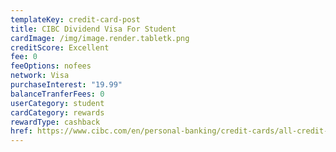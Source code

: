 ```yaml
---
templateKey: credit-card-post
title: CIBC Dividend Visa For Student
cardImage: /img/image.render.tabletk.png
creditScore: Excellent
fee: 0
feeOptions: nofees
network: Visa
purchaseInterest: "19.99"
balanceTranferFees: 0
userCategory: student
cardCategory: rewards
rewardType: cashback
href: https://www.cibc.com/en/personal-banking/credit-cards/all-credit-cards/dividend-visa-for-students.html
---
```


